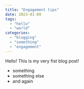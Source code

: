```yaml
---
title: "Engagement tips"
date: 2023-01-09
tags:
  - "hello"
  - "world"
categories:
  - "blogging"
  - "something"
  - "engagement"
---
```


Hello! This is my very fist blog post!
* something
* something else
* and again

